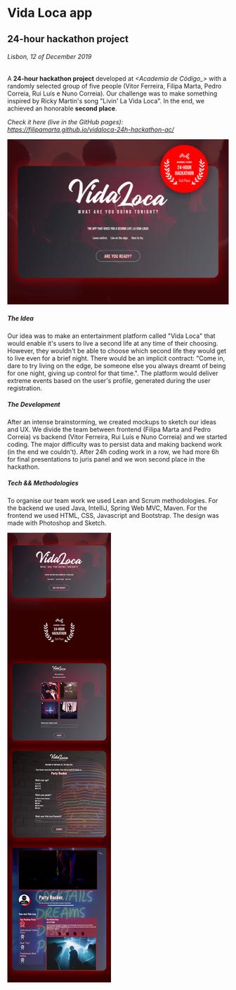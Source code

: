 # Vida Loca app
## 24-hour hackathon project
###### Lisbon, 12 of December 2019

A **24-hour hackathon project** developed at *<Academia de Código_>* with a randomly selected group of five people (Vitor Ferreira, Filipa Marta, Pedro Correia, Rui Luís e Nuno Correia). Our challenge was to make something inspired by Ricky Martin's song "Livin' La Vida Loca". In the end, we achieved an honorable **second place**.

*Check it here (live in the GitHub pages): https://filipamarta.github.io/vidaloca-24h-hackathon-ac/*


![Image](https://github.com/filipamarta/vidaloca-24h-hackathon-ac/blob/master/presentation/COVER-BEHANCE.png)


##### The Idea
Our idea was to make an entertainment platform called "Vida Loca" that would enable it's users to live a second life at any time of their choosing. However, they wouldn't be able to choose which second life they would get to live even for a brief night. There would be an implicit contract: "Come in, dare to try living on the edge, be someone else you always dreamt of being for one night, giving up control for that time.". The platform would deliver extreme events based on the user's profile, generated during the user registration.

##### The Development
After an intense brainstorming, we created mockups to sketch our ideas and UX. We divide the team between frontend (Filipa Marta and Pedro Correia) vs backend (Vitor Ferreira, Rui Luís e Nuno Correia) and we started coding. The major difficulty was to persist data and making backend work (in the end we couldn't). After 24h coding work in a row, we had more 6h for final presentations to juris panel and we won second place in the hackathon. 

##### Tech && Methodologies
To organise our team work we used Lean and Scrum methodologies. For the backend we used Java, IntelliJ, Spring Web MVC, Maven. For the frontend we used HTML, CSS, Javascript and Bootstrap. The design was made with Photoshop and Sketch.



![Image body](https://github.com/filipamarta/vidaloca-24h-hackathon-ac/blob/master/presentation/body-BEHANCE.jpg)

